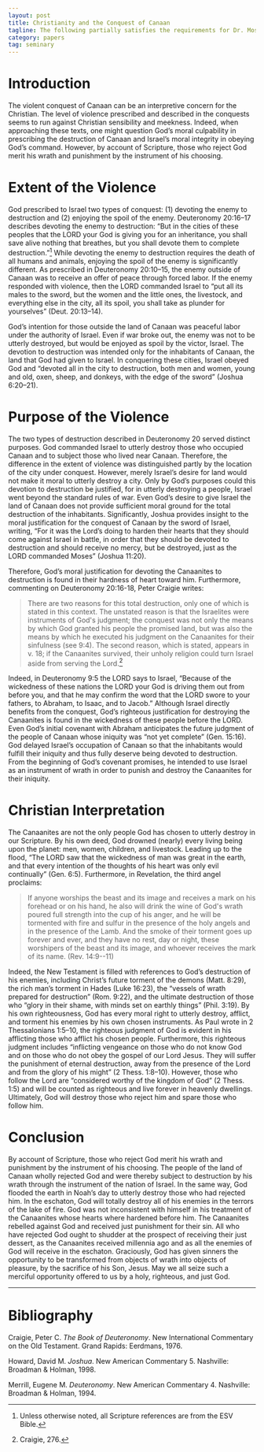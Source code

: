 ```yaml
---
layout: post
title: Christianity and the Conquest of Canaan
tagline: The following partially satisfies the requirements for Dr. Moseley's Old Testament Introduction class at Southeastern Baptist Theological Seminary.
category: papers
tag: seminary
---
```


# Introduction

The violent conquest of Canaan can be an interpretive concern for the Christian. The level of violence prescribed and described in the conquests seems to run against Christian sensibility and meekness. Indeed, when approaching these texts, one might question God’s moral culpability in prescribing the destruction of Canaan and Israel’s moral integrity in obeying God’s command. However, by account of Scripture, those who reject God merit his wrath and punishment by the instrument of his choosing.

# Extent of the Violence

God prescribed to Israel two types of conquest: (1) devoting the enemy to destruction and (2) enjoying the spoil of the enemy. Deuteronomy 20:16–17 describes devoting the enemy to destruction: “But in the cities of these peoples that the LORD your God is giving you for an inheritance, you shall save alive nothing that breathes, but you shall devote them to complete destruction.”[^E-1] While devoting the enemy to destruction requires the death of all humans and animals, enjoying the spoil of the enemy is significantly different. As prescribed in Deuteronomy 20:10–15, the enemy outside of Canaan was to receive an offer of peace through forced labor. If the enemy responded with violence, then the LORD commanded Israel to “put all its males to the sword, but the women and the little ones, the livestock, and everything else in the city, all its spoil, you shall take as plunder for yourselves” (Deut. 20:13–14).

[^E-1]: Unless otherwise noted, all Scripture references are from the ESV Bible.

God’s intention for those outside the land of Canaan was peaceful labor under the authority of Israel. Even if war broke out, the enemy was not to be utterly destroyed, but would be enjoyed as spoil by the victor, Israel. The devotion to destruction was intended only for the inhabitants of Canaan, the land that God had given to Israel. In conquering these cities, Israel obeyed God and “devoted all in the city to destruction, both men and women, young and old, oxen, sheep, and donkeys, with the edge of the sword” (Joshua 6:20–21).

# Purpose of the Violence

The two types of destruction described in Deuteronomy 20 served distinct purposes. God commanded Israel to utterly destroy those who occupied Canaan and to subject those who lived near Canaan. Therefore, the difference in the extent of violence was distinguished partly by the location of the city under conquest. However, merely Israel’s desire for land would not make it moral to utterly destroy a city. Only by God’s purposes could this devotion to destruction be justified, for in utterly destroying a people, Israel went beyond the standard rules of war. Even God’s desire to give Israel the land of Canaan does not provide sufficient moral ground for the total destruction of the inhabitants. Significantly, Joshua provides insight to the moral justification for the conquest of Canaan by the sword of Israel, writing, “For it was the Lord’s doing to harden their hearts that they should come against Israel in battle, in order that they should be devoted to destruction and should receive no mercy, but be destroyed, just as the LORD commanded Moses” (Joshua 11:20).

Therefore, God’s moral justification for devoting the Canaanites to destruction is found in their hardness of heart toward him. Furthermore, commenting on Deuteronomy 20:16-18, Peter Craigie writes:

> There are two reasons for this total destruction, only one of which is stated in this context. The unstated reason is that the Israelites were instruments of God's judgment; the conquest was not only the means by which God granted his people the promised land, but was also the means by which he executed his judgment on the Canaanites for their sinfulness (see 9:4). The second reason, which is stated, appears in v. 18; if the Canaanites survived, their unholy religion could turn Israel aside from serving the Lord.[^P-1]

[^P-1]: Craigie, 276.

Indeed, in Deuteronomy 9:5 the LORD says to Israel, “Because of the wickedness of these nations the LORD your God is driving them out from before you, and that he may confirm the word that the LORD swore to your fathers, to Abraham, to Isaac, and to Jacob.” Although Israel directly benefits from the conquest, God’s righteous justification for destroying the Canaanites is found in the wickedness of these people before the LORD. Even God’s initial covenant with Abraham anticipates the future judgment of the people of Canaan whose iniquity was “not yet complete” (Gen. 15:16). God delayed Israel’s occupation of Canaan so that the inhabitants would fulfill their iniquity and thus fully deserve being devoted to destruction. From the beginning of God’s covenant promises, he intended to use Israel as an instrument of wrath in order to punish and destroy the Canaanites for their iniquity.

# Christian Interpretation

The Canaanites are not the only people God has chosen to utterly destroy in our Scripture. By his own deed, God drowned (nearly) every living being upon the planet: men, women, children, and livestock. Leading up to the flood, “The LORD saw that the wickedness of man was great in the earth, and that every intention of the thoughts of his heart was only evil continually” (Gen. 6:5). Furthermore, in Revelation, the third angel proclaims:

> If anyone worships the beast and its image and receives a mark on his forehead or on his hand, he also will drink the wine of God's wrath poured full strength into the cup of his anger, and he will be tormented with fire and sulfur in the presence of the holy angels and in the presence of the Lamb. And the smoke of their torment goes up forever and ever, and they have no rest, day or night, these worshipers of the beast and its image, and whoever receives the mark of its name. (Rev. 14:9--11)

Indeed, the New Testament is filled with references to God’s destruction of his enemies, including Christ’s future torment of the demons (Matt. 8:29), the rich man’s torment in Hades (Luke 16:23), the “vessels of wrath prepared for destruction” (Rom. 9:22), and the ultimate destruction of those who “glory in their shame, with minds set on earthly things” (Phil. 3:19). By his own righteousness, God has every moral right to utterly destroy, afflict, and torment his enemies by his own chosen instruments. As Paul wrote in 2 Thessalonians 1:5–10, the righteous judgment of God is evident in his afflicting those who afflict his chosen people. Furthermore, this righteous judgment includes “inflicting vengeance on those who do not know God and on those who do not obey the gospel of our Lord Jesus. They will suffer the punishment of eternal destruction, away from the presence of the Lord and from the glory of his might” (2 Thess. 1:8–10). However, those who follow the Lord are “considered worthy of the kingdom of God” (2 Thess. 1:5) and will be counted as righteous and live forever in heavenly dwellings. Ultimately, God will destroy those who reject him and spare those who follow him.

# Conclusion

By account of Scripture, those who reject God merit his wrath and punishment by the instrument of his choosing. The people of the land of Canaan wholly rejected God and were thereby subject to destruction by his wrath through the instrument of the nation of Israel. In the same way, God flooded the earth in Noah’s day to utterly destroy those who had rejected him. In the eschaton, God will totally destroy all of his enemies in the terrors of the lake of fire. God was not inconsistent with himself in his treatment of the Canaanites whose hearts where hardened before him. The Canaanites rebelled against God and received just punishment for their sin. All who have rejected God ought to shudder at the prospect of receiving their just dessert, as the Canaanites received millennia ago and as all the enemies of God will receive in the eschaton. Graciously, God has given sinners the opportunity to be transformed from objects of wrath into objects of pleasure, by the sacrifice of his Son, Jesus. May we all seize such a merciful opportunity offered to us by a holy, righteous, and just God.

--- 

# Bibliography

Craigie, Peter C. *The Book of Deuteronomy*. New International Commentary on the Old Testament. Grand Rapids: Eerdmans, 1976.

Howard, David M. *Joshua*. New American Commentary 5. Nashville: Broadman & Holman, 1998.

Merrill, Eugene M. *Deuteronomy*. New American Commentary 4. Nashville: Broadman & Holman, 1994.
